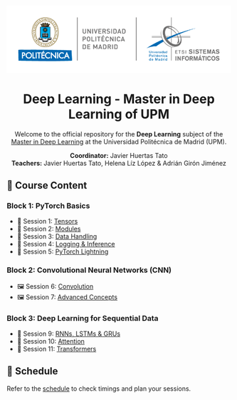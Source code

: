 <p align="center"> <a target="_blank"> <img src="utils/upm_logo.png" width="600" alt="UPM Logo"> </a> </p> 
<h1 align="center">Deep Learning - Master in Deep Learning of UPM</h1> 
<p align="center"> Welcome to the official repository for the <strong>Deep Learning</strong> subject of the <a href="https://masterdeeplearning.etsisi.upm.es/">Master in Deep Learning</a> at the Universidad Politécnica de Madrid (UPM). </p> <p align="center"> 
<strong>Coordinator:</strong> Javier Huertas Tato <br> 
<strong>Teachers:</strong> Javier Huertas Tato, Helena Líz López & Adrián Girón Jiménez </p>

## 📖 Course Content

### **Block 1: PyTorch Basics**
- 📘 Session 1: [Tensors](assignments/pytorch_basics/session_1)
- 📘 Session 2: [Modules](assignments/pytorch_basics/2_modules.ipynb)
- 📘 Session 3: [Data Handling](assignments/pytorch_basics/3_data_handling.ipynb)
- 📘 Session 4: [Logging & Inference](assignments/pytorch_basics/4_logging_and_inference.ipynb)
- 📘 Session 5: [PyTorch Lightning](assignments/pytorch_basics/5_pytorch_lightning.ipynb)


### **Block 2: Convolutional Neural Networks (CNN)**
- 🖼️ Session 6: [Convolution](assignments/cnns/6_convolution.ipynb)
- 🖼️ Session 7: [Advanced Concepts](assignments/cnns/7_advanced_concepts.ipynb)


### **Block 3: Deep Learning for Sequential Data**
- 🔄 Session 9: [RNNs, LSTMs & GRUs](assignments/sequential/9_rnns_lstms_and_grus.ipynb)
- 🔄 Session 10: [Attention](assignments/sequential/10_attention.ipynb)
- 🔄 Session 11: [Transformers](assignments/sequential/11_transformers.ipynb)


## 📅 Schedule
Refer to the [schedule](https://masterdeeplearning.etsisi.upm.es/wp-content/uploads/2024/06/Horario-Master-Deep-Learning-UPM_v2.pdf) to check timings and plan your sessions.


